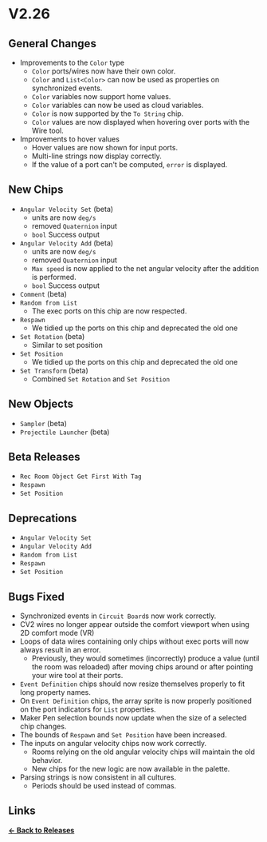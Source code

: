 # V2.26

## General Changes

- Improvements to the `Color` type
  - `Color` ports/wires now have their own color.
  - `Color` and `List<Color>` can now be used as properties on synchronized events.
  - `Color` variables now support home values.
  - `Color` variables can now be used as cloud variables.
  - `Color` is now supported by the `To String` chip.
  - `Color` values are now displayed when hovering over ports with the Wire tool.
- Improvements to hover values
  - Hover values are now shown for input ports.
  - Multi-line strings now display correctly.
  - If the value of a port can't be computed, `error` is displayed.

## New Chips

- `Angular Velocity Set` (beta)
  - units are now `deg/s`
  - removed `Quaternion` input
  - `bool` Success output
- `Angular Velocity Add` (beta)
  - units are now `deg/s`
  - removed `Quaternion` input
  - `Max speed` is now applied to the net angular velocity after the addition is performed.
  - `bool` Success output
- `Comment` (beta)
- `Random from List`
  - The exec ports on this chip are now respected.
- `Respawn`
  - We tidied up the ports on this chip and deprecated the old one
- `Set Rotation` (beta)
  - Similar to set position
- `Set Position`
  - We tidied up the ports on this chip and deprecated the old one
- `Set Transform` (beta)
  - Combined `Set Rotation` and `Set Position`

## New Objects

- `Sampler` (beta)
- `Projectile Launcher` (beta)

## Beta Releases

- `Rec Room Object Get First With Tag`
- `Respawn`
- `Set Position`

## Deprecations

- `Angular Velocity Set`
- `Angular Velocity Add`
- `Random from List`
- `Respawn`
- `Set Position`

## Bugs Fixed

- Synchronized events in `Circuit Board`s now work correctly.
- CV2 wires no longer appear outside the comfort viewport when using 2D comfort mode (VR)
- Loops of data wires containing only chips without exec ports will now always result in an error.
  - Previously, they would sometimes (incorrectly) produce a value (until the room was reloaded)
    after moving chips around or after pointing your wire tool at their ports.
- `Event Definition` chips should now resize themselves properly to fit long property names.
- On `Event Definition` chips, the array sprite is now properly positioned
  on the port indicators for `List` properties.
- Maker Pen selection bounds now update when the size of a selected chip changes.
- The bounds of `Respawn` and `Set Position` have been increased.
- The inputs on angular velocity chips now work correctly.
  - Rooms relying on the old angular velocity chips will maintain the old behavior.
  - New chips for the new logic are now available in the palette.
- Parsing strings is now consistent in all cultures.
  - Periods should be used instead of commas.

## Links

**[<- Back to Releases](../)**
